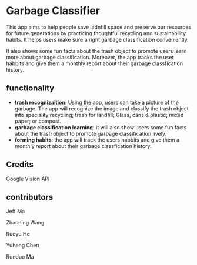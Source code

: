 # Garbage Classifier
This app aims to help people save ladnfill space and preserve our resources for future generations by practicing thoughtful recycling and sustainability habits. It helps users make sure a right garbage classification conveniently.

It also shows some fun facts about the trash object to promote users learn more about garbage classification. Moreover, the app tracks the user habbits and give them a monthly report about their garbage classfication history.

## functionality
- **trash recognizaition**: Using the app, users can take a picture of the garbage. The app will recognize the image and classify the trash object into speciality recycling; trash for landfill; Glass, cans & plastic; mixed paper; or compost.
- **garbage classification learning**: It will also show users some fun facts about the trash object to promote garbage classification lively.
- **forming habits**: the app will track the users habbits and give them a monthly report about their garbage classfication history.

## Credits
Google Vision API

## contributors
Jeff Ma

Zhaoning Wang

Ruoyu He

Yuheng Chen

Runduo Ma
